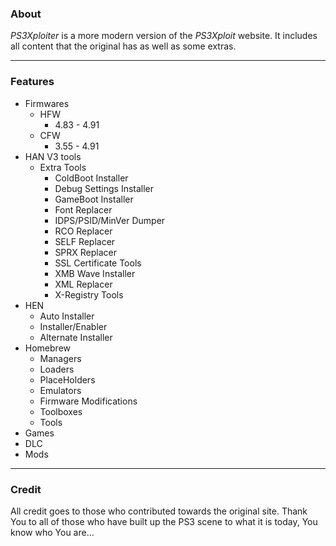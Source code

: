 ### About
*PS3Xploiter* is a more modern version of the *PS3Xploit* website. It includes all content that the original has as well as some extras.

---

### Features
- Firmwares
  - HFW
    - 4.83 - 4.91
  - CFW
    - 3.55 - 4.91
- HAN V3 tools
  - Extra Tools
    - ColdBoot Installer
    - Debug Settings Installer
    - GameBoot Installer
    - Font Replacer
    - IDPS/PSID/MinVer Dumper
    - RCO Replacer
    - SELF Replacer
    - SPRX Replacer
    - SSL Certificate Tools
    - XMB Wave Installer
    - XML Replacer
    - X-Registry Tools
- HEN
  - Auto Installer
  - Installer/Enabler
  - Alternate Installer
- Homebrew
  - Managers
  - Loaders
  - PlaceHolders
  - Emulators
  - Firmware Modifications
  - Toolboxes
  - Tools
- Games
- DLC
- Mods

---

### Credit
All credit goes to those who contributed towards the original site. Thank You to all of those who have built up the PS3 scene to what it is today, You know who You are...

